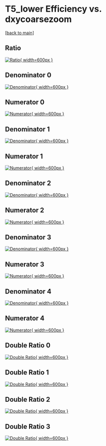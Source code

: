 # T5_lower Efficiency vs. dxycoarsezoom

[[back to main](./)]



## Ratio

[![Ratio](../mtv/var/T5_lower_xtr_0_0_eff_dxycoarsezoom.png){ width=600px }](../mtv/var/T5_lower_xtr_0_0_eff_dxycoarsezoom.pdf)

## Denominator 0

[![Denominator](../mtv/den/T5_lower_xtr_0_0_eff_dxycoarsezoom_den0.png){ width=600px }](../mtv/den/T5_lower_xtr_0_0_eff_dxycoarsezoom_den0.pdf)

## Numerator 0

[![Numerator](../mtv/num/T5_lower_xtr_0_0_eff_dxycoarsezoom_num0.png){ width=600px }](../mtv/num/T5_lower_xtr_0_0_eff_dxycoarsezoom_num0.pdf)

## Denominator 1

[![Denominator](../mtv/den/T5_lower_xtr_0_0_eff_dxycoarsezoom_den1.png){ width=600px }](../mtv/den/T5_lower_xtr_0_0_eff_dxycoarsezoom_den1.pdf)

## Numerator 1

[![Numerator](../mtv/num/T5_lower_xtr_0_0_eff_dxycoarsezoom_num1.png){ width=600px }](../mtv/num/T5_lower_xtr_0_0_eff_dxycoarsezoom_num1.pdf)

## Denominator 2

[![Denominator](../mtv/den/T5_lower_xtr_0_0_eff_dxycoarsezoom_den2.png){ width=600px }](../mtv/den/T5_lower_xtr_0_0_eff_dxycoarsezoom_den2.pdf)

## Numerator 2

[![Numerator](../mtv/num/T5_lower_xtr_0_0_eff_dxycoarsezoom_num2.png){ width=600px }](../mtv/num/T5_lower_xtr_0_0_eff_dxycoarsezoom_num2.pdf)

## Denominator 3

[![Denominator](../mtv/den/T5_lower_xtr_0_0_eff_dxycoarsezoom_den3.png){ width=600px }](../mtv/den/T5_lower_xtr_0_0_eff_dxycoarsezoom_den3.pdf)

## Numerator 3

[![Numerator](../mtv/num/T5_lower_xtr_0_0_eff_dxycoarsezoom_num3.png){ width=600px }](../mtv/num/T5_lower_xtr_0_0_eff_dxycoarsezoom_num3.pdf)

## Denominator 4

[![Denominator](../mtv/den/T5_lower_xtr_0_0_eff_dxycoarsezoom_den4.png){ width=600px }](../mtv/den/T5_lower_xtr_0_0_eff_dxycoarsezoom_den4.pdf)

## Numerator 4

[![Numerator](../mtv/num/T5_lower_xtr_0_0_eff_dxycoarsezoom_num4.png){ width=600px }](../mtv/num/T5_lower_xtr_0_0_eff_dxycoarsezoom_num4.pdf)

## Double Ratio 0

[![Double Ratio](../mtv/ratio/T5_lower_xtr_0_0_eff_dxycoarsezoom_ratio0.png){ width=600px }](../mtv/ratio/T5_lower_xtr_0_0_eff_dxycoarsezoom_ratio0.pdf)

## Double Ratio 1

[![Double Ratio](../mtv/ratio/T5_lower_xtr_0_0_eff_dxycoarsezoom_ratio1.png){ width=600px }](../mtv/ratio/T5_lower_xtr_0_0_eff_dxycoarsezoom_ratio1.pdf)

## Double Ratio 2

[![Double Ratio](../mtv/ratio/T5_lower_xtr_0_0_eff_dxycoarsezoom_ratio2.png){ width=600px }](../mtv/ratio/T5_lower_xtr_0_0_eff_dxycoarsezoom_ratio2.pdf)

## Double Ratio 3

[![Double Ratio](../mtv/ratio/T5_lower_xtr_0_0_eff_dxycoarsezoom_ratio3.png){ width=600px }](../mtv/ratio/T5_lower_xtr_0_0_eff_dxycoarsezoom_ratio3.pdf)

